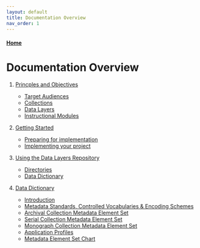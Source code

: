 ```yaml
---
layout: default
title: Documentation Overview
nav_order: 1
---
```



#### [Home](http://cadatpitt.github.io)

# Documentation Overview

01. [Princples and Objectives](01-principles-and-objectives.md)
    - [Target Audiences](01-principles-and-objectives.md#target-audiences)
    - [Collections](01-principles-and-objectives.md#collections)
    - [Data Layers](01-principles-and-objectives.md#data-layers)
    - [Instructional Modules](01-principles-and-objectives.md#instructional-modules)

02. [Getting Started](02-getting-started.md)
    - [Preparing for implementation](02-getting-started.html#preparing-for-implementation)
    - [Implementing your project](02-getting-started.html#implementing-your-project)

03. [Using the Data Layers Repository](03-using-the-repository.md)
    - [Directories](03-using-the-repository.html#directories)
    <!-- - [Downloading Files]() -->
    <!-- - [Cloning the Repository]() -->
    - [Data Dictionary](03-using-the-repository.html#data-dictionary)


04. [Data Dictionary](data-dictionary/04-data-dictionary.md)
    - [Introduction](data-dictionary/introduction.html)
    - [Metadata Standards, Controlled Vocabularies & Encoding Schemes](data-dictionary/standards.html)
    - [Archival Collection Metadata Element Set](data-dictionary/archival-collections.html)
    - [Serial Collection Metadata Element Set](data-dictionary/serial-collections.html)
    - [Monograph Collection Metadata Element Set](data-dictionary/monograph-collections.html)
    - [Application Profiles](data-dictionary/application-profiles.html)
    - [Metadata Element Set Chart](data-dictionary/metadata-element-set-chart.html)

<!--05. [Data Extraction and Transformation Workflow](05-data-extraction-and-transformation-workflow.md)

06. [Best Practices for Creating Extension Layers](06-best-practices-for-creating-extension-layers.md)

07. [Publishing an Extension Layer](07-publishing-an-extension-layer.md)-->


<!--# Instructional Modules

* creating a baselayer
  * from an existing collection
  * creating a custom collection
  * transforming library datasets into CSV
  * publishing the baselayers

* designing an enrichment layer
  * design principles for enrichment layer
  * creating the layer codebook
  * critiquing the layer
  * creating the layer form in machine-readable form (JSON, CSV?)

* implementing an enrichment layer with the web application
  * for instructor
  * for student

* implementing an enrichment layer without a web application
  * for instructor
  * for student

* visualizing an enrichment layer
  * design principles for visualization
  * selecting data from layers-->
